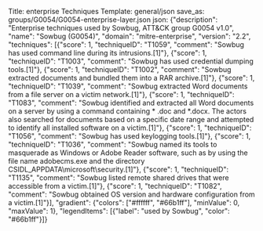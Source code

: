 Title: enterprise Techniques
Template: general/json
save_as: groups/G0054/G0054-enterprise-layer.json
json: {"description": "Enterprise techniques used by Sowbug, ATT&CK group G0054 v1.0", "name": "Sowbug (G0054)", "domain": "mitre-enterprise", "version": "2.2", "techniques": [{"score": 1, "techniqueID": "T1059", "comment": "Sowbug has used command line during its intrusions.[1]"}, {"score": 1, "techniqueID": "T1003", "comment": "Sowbug has used credential dumping tools.[1]"}, {"score": 1, "techniqueID": "T1002", "comment": "Sowbug extracted documents and bundled them into a RAR archive.[1]"}, {"score": 1, "techniqueID": "T1039", "comment": "Sowbug extracted Word documents from a file server on a victim network.[1]"}, {"score": 1, "techniqueID": "T1083", "comment": "Sowbug identified and extracted all Word documents on a server by using a command containing * .doc and *.docx. The actors also searched for documents based on a specific date range and attempted to identify all installed software on a victim.[1]"}, {"score": 1, "techniqueID": "T1056", "comment": "Sowbug has used keylogging tools.[1]"}, {"score": 1, "techniqueID": "T1036", "comment": "Sowbug named its tools to masquerade as Windows or Adobe Reader software, such as by using the file name adobecms.exe and the directory CSIDL_APPDATA\\microsoft\\security.[1]"}, {"score": 1, "techniqueID": "T1135", "comment": "Sowbug listed remote shared drives that were accessible from a victim.[1]"}, {"score": 1, "techniqueID": "T1082", "comment": "Sowbug obtained OS version and hardware configuration from a victim.[1]"}], "gradient": {"colors": ["#ffffff", "#66b1ff"], "minValue": 0, "maxValue": 1}, "legendItems": [{"label": "used by Sowbug", "color": "#66b1ff"}]}